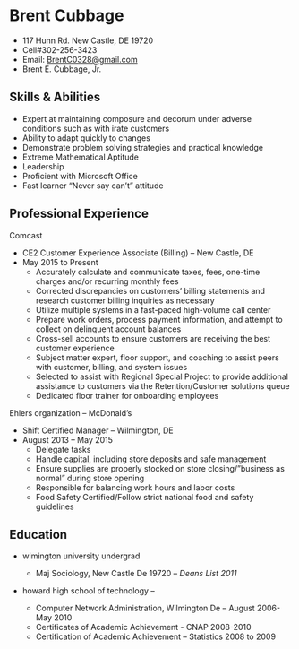 # Brent Cubbage
* 117 Hunn Rd. New Castle, DE 19720
* Cell#302-256-3423
* Email: BrentC0328@gmail.com
* Brent E. Cubbage, Jr.


## Skills & Abilities
* Expert at maintaining composure and decorum under adverse conditions such as with irate customers
* Ability to adapt quickly to changes 
* Demonstrate problem solving strategies and practical knowledge  
* Extreme Mathematical Aptitude 
* Leadership 
* Proficient with Microsoft Office 
* Fast learner 
“Never say can’t” attitude

## Professional Experience
Comcast 
* CE2 Customer Experience Associate (Billing) – New Castle, DE
* May 2015 to Present
    * Accurately calculate and communicate taxes, fees, one-time charges and/or recurring monthly fees
    * Corrected discrepancies on customers’ billing statements and research customer billing inquiries as necessary
    * Utilize multiple systems in a fast-paced high-volume call center
    * Prepare work orders, process payment information, and attempt to collect on delinquent account balances
    * Cross-sell accounts to ensure customers are receiving the best customer experience
    * Subject matter expert, floor support, and coaching to assist peers with customer, billing, and system issues
    * Selected to assist with Regional Special Project to provide additional assistance to customers via the Retention/Customer solutions queue
    * Dedicated floor trainer for onboarding employees

Ehlers organization – McDonald’s
* Shift Certified Manager – Wilmington, DE 
* August 2013 – May 2015
    * Delegate tasks
    * Handle capital, including store deposits and safe management 
    * Ensure supplies are properly stocked on store closing/”business as normal” during store opening
    * Responsible for balancing work hours and labor costs
    * Food Safety Certified/Follow strict national food and safety guidelines

## Education
* wimington university undergrad  
    * Maj Sociology, New Castle De 19720 – _Deans List 2011_
 
    
* howard high school of technology – 
    * Computer Network Administration, Wilmington De – August 2006-May 2010 
    * Certificates of Academic Achievement  - CNAP 2008-2010
    * Certification of Academic Achievement – Statistics 2008 to 2009
 














